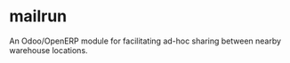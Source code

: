# mailrun
An Odoo/OpenERP module for facilitating ad-hoc sharing between nearby warehouse locations.
